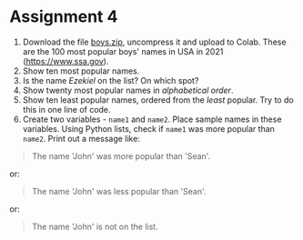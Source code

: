 # Assignment 4

1. Download the file [boys.zip](../data/boys.zip), uncompress it and upload to Colab. These are the 100 most popular boys' names in USA in 2021 (<https://www.ssa.gov>).
2. Show ten most popular names.
3. Is the name _Ezekiel_ on the list? On which spot?
4. Show twenty most popular names in _alphabetical order_.
5. Show ten least popular names, ordered from the _least_ popular. Try to do this in one line of code.
6. Create two variables - `name1` and `name2`. Place sample names in these variables. Using Python lists, check if `name1` was more popular than `name2`. Print out a message like:

> The name 'John' was more popular than 'Sean'.

or:

> The name 'John' was less popular than 'Sean'.

or:

> The name 'John' is not on the list.
